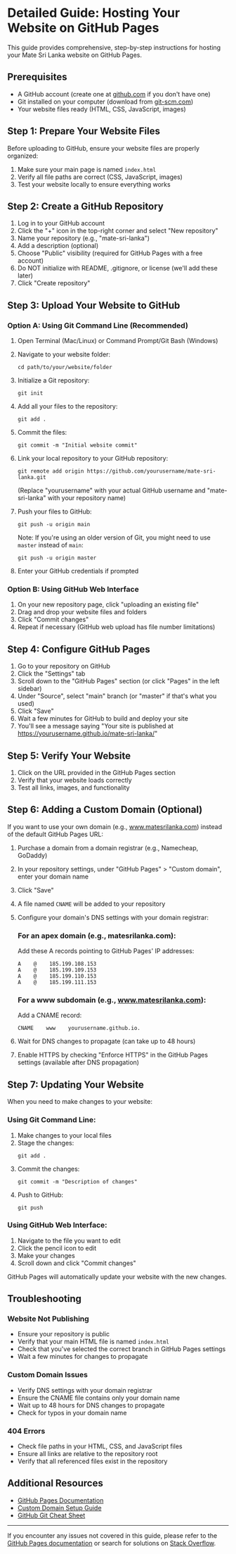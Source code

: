 # Detailed Guide: Hosting Your Website on GitHub Pages

This guide provides comprehensive, step-by-step instructions for hosting your Mate Sri Lanka website on GitHub Pages.

## Prerequisites

- A GitHub account (create one at [github.com](https://github.com) if you don't have one)
- Git installed on your computer (download from [git-scm.com](https://git-scm.com/downloads))
- Your website files ready (HTML, CSS, JavaScript, images)

## Step 1: Prepare Your Website Files

Before uploading to GitHub, ensure your website files are properly organized:

1. Make sure your main page is named `index.html`
2. Verify all file paths are correct (CSS, JavaScript, images)
3. Test your website locally to ensure everything works

## Step 2: Create a GitHub Repository

1. Log in to your GitHub account
2. Click the "+" icon in the top-right corner and select "New repository"
3. Name your repository (e.g., "mate-sri-lanka")
4. Add a description (optional)
5. Choose "Public" visibility (required for GitHub Pages with a free account)
6. Do NOT initialize with README, .gitignore, or license (we'll add these later)
7. Click "Create repository"

## Step 3: Upload Your Website to GitHub

### Option A: Using Git Command Line (Recommended)

1. Open Terminal (Mac/Linux) or Command Prompt/Git Bash (Windows)
2. Navigate to your website folder:
   ```
   cd path/to/your/website/folder
   ```

3. Initialize a Git repository:
   ```
   git init
   ```

4. Add all your files to the repository:
   ```
   git add .
   ```

5. Commit the files:
   ```
   git commit -m "Initial website commit"
   ```

6. Link your local repository to your GitHub repository:
   ```
   git remote add origin https://github.com/yourusername/mate-sri-lanka.git
   ```
   (Replace "yourusername" with your actual GitHub username and "mate-sri-lanka" with your repository name)

7. Push your files to GitHub:
   ```
   git push -u origin main
   ```
   
   Note: If you're using an older version of Git, you might need to use `master` instead of `main`:
   ```
   git push -u origin master
   ```

8. Enter your GitHub credentials if prompted

### Option B: Using GitHub Web Interface

1. On your new repository page, click "uploading an existing file"
2. Drag and drop your website files and folders
3. Click "Commit changes"
4. Repeat if necessary (GitHub web upload has file number limitations)

## Step 4: Configure GitHub Pages

1. Go to your repository on GitHub
2. Click the "Settings" tab
3. Scroll down to the "GitHub Pages" section (or click "Pages" in the left sidebar)
4. Under "Source", select "main" branch (or "master" if that's what you used)
5. Click "Save"
6. Wait a few minutes for GitHub to build and deploy your site
7. You'll see a message saying "Your site is published at https://yourusername.github.io/mate-sri-lanka/"

## Step 5: Verify Your Website

1. Click on the URL provided in the GitHub Pages section
2. Verify that your website loads correctly
3. Test all links, images, and functionality

## Step 6: Adding a Custom Domain (Optional)

If you want to use your own domain (e.g., www.matesrilanka.com) instead of the default GitHub Pages URL:

1. Purchase a domain from a domain registrar (e.g., Namecheap, GoDaddy)
2. In your repository settings, under "GitHub Pages" > "Custom domain", enter your domain name
3. Click "Save"
4. A file named `CNAME` will be added to your repository

5. Configure your domain's DNS settings with your domain registrar:
   
   ### For an apex domain (e.g., matesrilanka.com):
   Add these A records pointing to GitHub Pages' IP addresses:
   ```
   A    @    185.199.108.153
   A    @    185.199.109.153
   A    @    185.199.110.153
   A    @    185.199.111.153
   ```

   ### For a www subdomain (e.g., www.matesrilanka.com):
   Add a CNAME record:
   ```
   CNAME    www    yourusername.github.io.
   ```

6. Wait for DNS changes to propagate (can take up to 48 hours)
7. Enable HTTPS by checking "Enforce HTTPS" in the GitHub Pages settings (available after DNS propagation)

## Step 7: Updating Your Website

When you need to make changes to your website:

### Using Git Command Line:

1. Make changes to your local files
2. Stage the changes:
   ```
   git add .
   ```
3. Commit the changes:
   ```
   git commit -m "Description of changes"
   ```
4. Push to GitHub:
   ```
   git push
   ```

### Using GitHub Web Interface:

1. Navigate to the file you want to edit
2. Click the pencil icon to edit
3. Make your changes
4. Scroll down and click "Commit changes"

GitHub Pages will automatically update your website with the new changes.

## Troubleshooting

### Website Not Publishing

- Ensure your repository is public
- Verify that your main HTML file is named `index.html`
- Check that you've selected the correct branch in GitHub Pages settings
- Wait a few minutes for changes to propagate

### Custom Domain Issues

- Verify DNS settings with your domain registrar
- Ensure the CNAME file contains only your domain name
- Wait up to 48 hours for DNS changes to propagate
- Check for typos in your domain name

### 404 Errors

- Check file paths in your HTML, CSS, and JavaScript files
- Ensure all links are relative to the repository root
- Verify that all referenced files exist in the repository

## Additional Resources

- [GitHub Pages Documentation](https://docs.github.com/en/pages)
- [Custom Domain Setup Guide](https://docs.github.com/en/pages/configuring-a-custom-domain-for-your-github-pages-site)
- [GitHub Git Cheat Sheet](https://education.github.com/git-cheat-sheet-education.pdf)

---

If you encounter any issues not covered in this guide, please refer to the [GitHub Pages documentation](https://docs.github.com/en/pages) or search for solutions on [Stack Overflow](https://stackoverflow.com/questions/tagged/github-pages). 